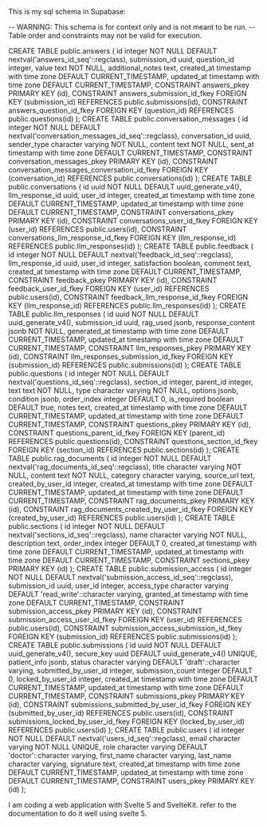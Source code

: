 This is my sql schema in Supabase:

-- WARNING: This schema is for context only and is not meant to be run.
-- Table order and constraints may not be valid for execution.

CREATE TABLE public.answers (
  id integer NOT NULL DEFAULT nextval('answers_id_seq'::regclass),
  submission_id uuid,
  question_id integer,
  value text NOT NULL,
  additional_notes text,
  created_at timestamp with time zone DEFAULT CURRENT_TIMESTAMP,
  updated_at timestamp with time zone DEFAULT CURRENT_TIMESTAMP,
  CONSTRAINT answers_pkey PRIMARY KEY (id),
  CONSTRAINT answers_submission_id_fkey FOREIGN KEY (submission_id) REFERENCES public.submissions(id),
  CONSTRAINT answers_question_id_fkey FOREIGN KEY (question_id) REFERENCES public.questions(id)
);
CREATE TABLE public.conversation_messages (
  id integer NOT NULL DEFAULT nextval('conversation_messages_id_seq'::regclass),
  conversation_id uuid,
  sender_type character varying NOT NULL,
  content text NOT NULL,
  sent_at timestamp with time zone DEFAULT CURRENT_TIMESTAMP,
  CONSTRAINT conversation_messages_pkey PRIMARY KEY (id),
  CONSTRAINT conversation_messages_conversation_id_fkey FOREIGN KEY (conversation_id) REFERENCES public.conversations(id)
);
CREATE TABLE public.conversations (
  id uuid NOT NULL DEFAULT uuid_generate_v4(),
  llm_response_id uuid,
  user_id integer,
  created_at timestamp with time zone DEFAULT CURRENT_TIMESTAMP,
  updated_at timestamp with time zone DEFAULT CURRENT_TIMESTAMP,
  CONSTRAINT conversations_pkey PRIMARY KEY (id),
  CONSTRAINT conversations_user_id_fkey FOREIGN KEY (user_id) REFERENCES public.users(id),
  CONSTRAINT conversations_llm_response_id_fkey FOREIGN KEY (llm_response_id) REFERENCES public.llm_responses(id)
);
CREATE TABLE public.feedback (
  id integer NOT NULL DEFAULT nextval('feedback_id_seq'::regclass),
  llm_response_id uuid,
  user_id integer,
  satisfaction boolean,
  comment text,
  created_at timestamp with time zone DEFAULT CURRENT_TIMESTAMP,
  CONSTRAINT feedback_pkey PRIMARY KEY (id),
  CONSTRAINT feedback_user_id_fkey FOREIGN KEY (user_id) REFERENCES public.users(id),
  CONSTRAINT feedback_llm_response_id_fkey FOREIGN KEY (llm_response_id) REFERENCES public.llm_responses(id)
);
CREATE TABLE public.llm_responses (
  id uuid NOT NULL DEFAULT uuid_generate_v4(),
  submission_id uuid,
  rag_used jsonb,
  response_content jsonb NOT NULL,
  generated_at timestamp with time zone DEFAULT CURRENT_TIMESTAMP,
  updated_at timestamp with time zone DEFAULT CURRENT_TIMESTAMP,
  CONSTRAINT llm_responses_pkey PRIMARY KEY (id),
  CONSTRAINT llm_responses_submission_id_fkey FOREIGN KEY (submission_id) REFERENCES public.submissions(id)
);
CREATE TABLE public.questions (
  id integer NOT NULL DEFAULT nextval('questions_id_seq'::regclass),
  section_id integer,
  parent_id integer,
  text text NOT NULL,
  type character varying NOT NULL,
  options jsonb,
  condition jsonb,
  order_index integer DEFAULT 0,
  is_required boolean DEFAULT true,
  notes text,
  created_at timestamp with time zone DEFAULT CURRENT_TIMESTAMP,
  updated_at timestamp with time zone DEFAULT CURRENT_TIMESTAMP,
  CONSTRAINT questions_pkey PRIMARY KEY (id),
  CONSTRAINT questions_parent_id_fkey FOREIGN KEY (parent_id) REFERENCES public.questions(id),
  CONSTRAINT questions_section_id_fkey FOREIGN KEY (section_id) REFERENCES public.sections(id)
);
CREATE TABLE public.rag_documents (
  id integer NOT NULL DEFAULT nextval('rag_documents_id_seq'::regclass),
  title character varying NOT NULL,
  content text NOT NULL,
  category character varying,
  source_url text,
  created_by_user_id integer,
  created_at timestamp with time zone DEFAULT CURRENT_TIMESTAMP,
  updated_at timestamp with time zone DEFAULT CURRENT_TIMESTAMP,
  CONSTRAINT rag_documents_pkey PRIMARY KEY (id),
  CONSTRAINT rag_documents_created_by_user_id_fkey FOREIGN KEY (created_by_user_id) REFERENCES public.users(id)
);
CREATE TABLE public.sections (
  id integer NOT NULL DEFAULT nextval('sections_id_seq'::regclass),
  name character varying NOT NULL,
  description text,
  order_index integer DEFAULT 0,
  created_at timestamp with time zone DEFAULT CURRENT_TIMESTAMP,
  updated_at timestamp with time zone DEFAULT CURRENT_TIMESTAMP,
  CONSTRAINT sections_pkey PRIMARY KEY (id)
);
CREATE TABLE public.submission_access (
  id integer NOT NULL DEFAULT nextval('submission_access_id_seq'::regclass),
  submission_id uuid,
  user_id integer,
  access_type character varying DEFAULT 'read_write'::character varying,
  granted_at timestamp with time zone DEFAULT CURRENT_TIMESTAMP,
  CONSTRAINT submission_access_pkey PRIMARY KEY (id),
  CONSTRAINT submission_access_user_id_fkey FOREIGN KEY (user_id) REFERENCES public.users(id),
  CONSTRAINT submission_access_submission_id_fkey FOREIGN KEY (submission_id) REFERENCES public.submissions(id)
);
CREATE TABLE public.submissions (
  id uuid NOT NULL DEFAULT uuid_generate_v4(),
  secure_key uuid DEFAULT uuid_generate_v4() UNIQUE,
  patient_info jsonb,
  status character varying DEFAULT 'draft'::character varying,
  submitted_by_user_id integer,
  submission_count integer DEFAULT 0,
  locked_by_user_id integer,
  created_at timestamp with time zone DEFAULT CURRENT_TIMESTAMP,
  updated_at timestamp with time zone DEFAULT CURRENT_TIMESTAMP,
  CONSTRAINT submissions_pkey PRIMARY KEY (id),
  CONSTRAINT submissions_submitted_by_user_id_fkey FOREIGN KEY (submitted_by_user_id) REFERENCES public.users(id),
  CONSTRAINT submissions_locked_by_user_id_fkey FOREIGN KEY (locked_by_user_id) REFERENCES public.users(id)
);
CREATE TABLE public.users (
  id integer NOT NULL DEFAULT nextval('users_id_seq'::regclass),
  email character varying NOT NULL UNIQUE,
  role character varying DEFAULT 'doctor'::character varying,
  first_name character varying,
  last_name character varying,
  signature text,
  created_at timestamp with time zone DEFAULT CURRENT_TIMESTAMP,
  updated_at timestamp with time zone DEFAULT CURRENT_TIMESTAMP,
  CONSTRAINT users_pkey PRIMARY KEY (id)
);

I am coding a web application with Svelte 5 and SvelteKit. refer to the documentation to do it well using svelte 5.